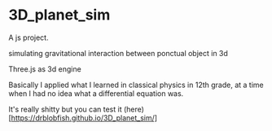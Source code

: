 # 3D_planet_sim

A js project.

simulating gravitational interaction between ponctual object in 3d

Three.js as 3d engine

Basically I applied what I learned in classical physics in 12th grade, at a time when I had no idea what a differential equation was.

It's really shitty but you can test it (here)[https://drblobfish.github.io/3D_planet_sim/]
